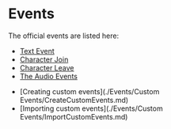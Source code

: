# Events

The official events are listed here:

+ [Text Event](./Events/000.md)
+ [Character Join](./Events/001.md)
+ [Character Leave](./Events/002.md)
+ [The Audio Events](./Events/030.md)

<!-- If you want to make your own nodes you can read the guide here: -->
+ [Creating custom events](./Events/Custom Events/CreateCustomEvents.md)
+ [Importing custom events](./Events/Custom Events/ImportCustomEvents.md)
